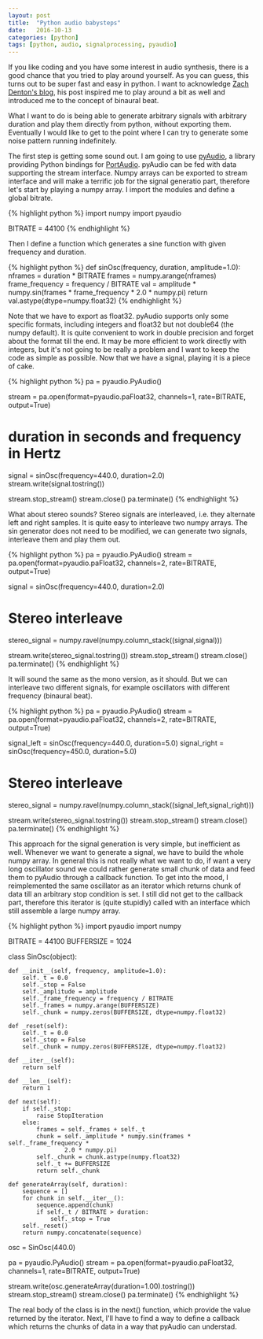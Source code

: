 ```yaml
---
layout: post
title:  "Python audio babysteps"
date:   2016-10-13
categories: [python]
tags: [python, audio, signalprocessing, pyaudio]
---
```


If you like coding and you have some interest in audio synthesis, there is a good chance that you
tried to play around yourself. As you can guess, this turns out to be super fast and easy in python.
I want to acknowledge [Zach Denton's blog](https://zach.se/generate-audio-with-python/), his
post inspired me to play around a bit as well and introduced me to the concept of binaural beat.

What I want to do is being able to generate arbitrary signals with arbitrary duration and play
them directly from python, without exporting them. Eventually I would like to get to the point
where I can try to generate some noise pattern running indefinitely.

The first step is getting some sound out. I am going to use
[pyAudio](https://people.csail.mit.edu/hubert/pyaudio/), a library providing Python bindings for
[PortAudio](www.portaudio.com). pyAudio can be fed with data supporting the stream interface.
Numpy arrays can be exported to stream interface and will make a terrific job for the signal
generatio part, therefore let's start by playing a numpy array. I import the modules and define
a global bitrate.

{% highlight python %}
import numpy
import pyaudio

BITRATE = 44100
{% endhighlight %}


Then I define a function which generates a sine function with given frequency and duration.

{% highlight python %}
def sinOsc(frequency, duration, amplitude=1.0):
    nframes = duration * BITRATE
    frames = numpy.arange(nframes)
    frame_frequency = frequency / BITRATE
    val = amplitude * numpy.sin(frames * frame_frequency * 2.0 * numpy.pi)
    return val.astype(dtype=numpy.float32)
{% endhighlight %}

Note that we have to export as float32. pyAudio supports only some specific formats, including
integers and float32 but not double64 (the numpy default). It is quite convenient to work in double
precision and forget about the format till the end. It may be more efficient to work directly with
integers, but it's not going to be really a problem and I want to keep the code as simple as
possible. Now that we have a signal, playing it is a piece of cake.

{% highlight python %}
pa = pyaudio.PyAudio()

stream = pa.open(format=pyaudio.paFloat32,
                channels=1,
                rate=BITRATE,
                output=True)
# duration in seconds and frequency in Hertz
signal = sinOsc(frequency=440.0, duration=2.0)
stream.write(signal.tostring())

stream.stop_stream()
stream.close()
pa.terminate()
{% endhighlight %}

What about stereo sounds? Stereo signals are interleaved, i.e. they alternate left and right
samples. It is quite easy to interleave two numpy arrays. The sin generator does not need to be
modified, we can generate two signals, interleave them and play them out.

{% highlight python %}
pa = pyaudio.PyAudio()
stream = pa.open(format=pyaudio.paFloat32,
                channels=2,
                rate=BITRATE,
                output=True)

signal = sinOsc(frequency=440.0, duration=2.0)
# Stereo interleave
stereo_signal = numpy.ravel(numpy.column_stack((signal,signal)))

stream.write(stereo_signal.tostring())
stream.stop_stream()
stream.close()
pa.terminate()
{% endhighlight %}

It will sound the same as the mono version, as it should. But we can interleave two different
signals, for example oscillators with different frequency (binaural beat).

{% highlight python %}
pa = pyaudio.PyAudio()
stream = pa.open(format=pyaudio.paFloat32,
               channels=2,
               rate=BITRATE,
               output=True)

signal_left = sinOsc(frequency=440.0, duration=5.0)
signal_right = sinOsc(frequency=450.0, duration=5.0)
# Stereo interleave
stereo_signal = numpy.ravel(numpy.column_stack((signal_left,signal_right)))

stream.write(stereo_signal.tostring())
stream.stop_stream()
stream.close()
pa.terminate()
{% endhighlight %}

This approach for the signal generation is very simple, but inefficient as well. Whenever
we want to generate a signal, we have to build the whole numpy array. In general this is not
really what we want to do, if want a very long oscillator sound we could rather generate small
chunk of data and feed them to pyAudio through a callback function. To get into the mood, I
reimplemented the same oscillator as an iterator which returns chunk of data till an arbitrary
stop condition is set. I still did not get to the callback part, therefore this iterator is
(quite stupidly) called with an interface which still assemble a large numpy array.

{% highlight python %}
import pyaudio
import numpy

BITRATE = 44100
BUFFERSIZE = 1024

class SinOsc(object):

    def __init__(self, frequency, amplitude=1.0):
        self._t = 0.0
        self._stop = False
        self._amplitude = amplitude
        self._frame_frequency = frequency / BITRATE
        self._frames = numpy.arange(BUFFERSIZE)
        self._chunk = numpy.zeros(BUFFERSIZE, dtype=numpy.float32)

    def _reset(self):
        self._t = 0.0
        self._stop = False
        self._chunk = numpy.zeros(BUFFERSIZE, dtype=numpy.float32)

    def __iter__(self):
        return self

    def __len__(self):
        return 1

    def next(self):
        if self._stop:
            raise StopIteration
        else:
            frames = self._frames + self._t
            chunk = self._amplitude * numpy.sin(frames * self._frame_frequency *
                    2.0 * numpy.pi)
            self._chunk = chunk.astype(numpy.float32)
            self._t += BUFFERSIZE
            return self._chunk

    def generateArray(self, duration):
        sequence = []
        for chunk in self.__iter__():
            sequence.append(chunk)
            if self._t / BITRATE > duration:
                self._stop = True
        self._reset()
        return numpy.concatenate(sequence)

osc = SinOsc(440.0)

pa = pyaudio.PyAudio()
stream = pa.open(format=pyaudio.paFloat32,
                channels=1,
                rate=BITRATE,
                output=True)

stream.write(osc.generateArray(duration=1.00).tostring())
stream.stop_stream()
stream.close()
pa.terminate()
{% endhighlight %}

The real body of the class is in the next() function, which provide the value returned by the
iterator. Next, I'll have to find a way to define a callback which returns the chunks of data in a
way that pyAudio can understad. 
